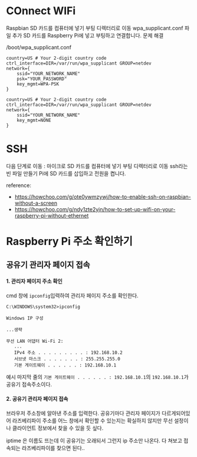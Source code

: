 
# COnnect WIFi


Raspbian SD 카드를 컴퓨터에 넣기
부팅 디렉터리로 이동
wpa_supplicant.conf 파일 추가
SD 카드를 Raspberry Pi에 넣고 부팅하고 연결합니다.
문제 해결



/boot/wpa_supplicant.conf

```shell
country=US # Your 2-digit country code
ctrl_interface=DIR=/var/run/wpa_supplicant GROUP=netdev
network={
    ssid="YOUR_NETWORK_NAME"
    psk="YOUR_PASSWORD"
    key_mgmt=WPA-PSK
}
```


```shell
country=US # Your 2-digit country code
ctrl_interface=DIR=/var/run/wpa_supplicant GROUP=netdev 
network={
    ssid="YOUR_NETWORK_NAME"
    key_mgmt=NONE
}
```



# SSH

다음 단계로 이동 :
마이크로 SD 카드를 컴퓨터에 넣기
부팅 디렉터리로 이동
ssh라는 빈 파일 만들기
Pi에 SD 카드를 삽입하고 전원을 켭니다.


reference: 
- https://howchoo.com/g/ote0ywmzywj/how-to-enable-ssh-on-raspbian-without-a-screen 
- https://howchoo.com/g/ndy1zte2yjn/how-to-set-up-wifi-on-your-raspberry-pi-without-ethernet


# Raspberry Pi 주소 확인하기

## 공유기 관리자 페이지 접속

#### 1. 관리자 페이지 주소 확인

cmd 창에 `ipconfig`입력하여 관리자 페이지 주소를 확인한다.

```shell
C:\WINDOWS\system32>ipconfig

Windows IP 구성

...생략

무선 LAN 어댑터 Wi-Fi 2:
   ...
   IPv4 주소 . . . . . . . . . : 192.168.10.2
   서브넷 마스크 . . . . . . . : 255.255.255.0
   기본 게이트웨이 . . . . . . : 192.168.10.1
```

예시 마지막 줄의 `기본 게이트웨이 . . . . . . : 192.168.10.1`의 `192.168.10.1`가 공유기 접속주소이다.


#### 2. 공유기 관리자 페이지 접속 

브라우저 주소창에 알아낸 주소를 입력한다.
공유기마다 관리자 페이지가 다르게되어있어 라즈베리파이 주소를 어느 창에서 확인할 수 있는지는 
확실하지 않지만 무선 설정이나 클라이언트 정보에서 찾을 수 있을 듯 싶다. 



iptime 은 이름도 뜨는데 이 공유기는 오래되서 그런지 ip 주소만 나온다. 다 쳐보고 접속되는 라즈베리파이를 찾으면 된다..